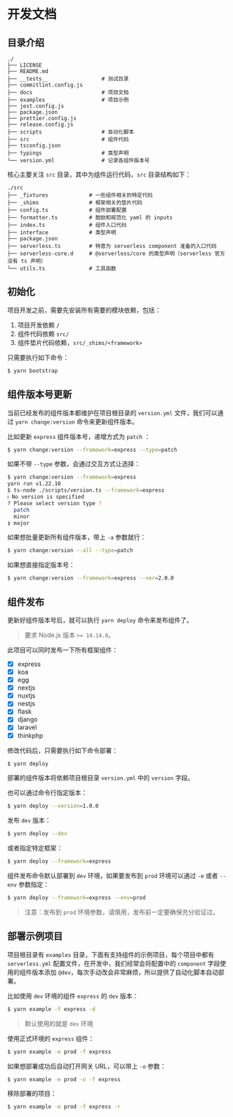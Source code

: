 # 开发文档

## 目录介绍

```
./
├── LICENSE
├── README.md
├── __tests__                 # 测试目录
├── commitlint.config.js
├── docs                      # 项目文档
├── examples                  # 项目示例
├── jest.config.js
├── package.json
├── prettier.config.js
├── release.config.js
├── scripts                   # 自动化脚本
├── src                       # 组件代码
├── tsconfig.json
├── typings                   # 类型声明
└── version.yml               # 记录各组件版本号
```

核心主要关注 `src` 目录，其中为组件运行代码，`src` 目录结构如下：

```
./src
├── _fixtures             # 一些组件相关的特定代码
├── _shims                # 框架相关的垫片代码
├── config.ts             # 组件部署配置
├── formatter.ts          # 鼓励和规范化 yaml 的 inputs
├── index.ts              # 组件入口代码
├── interface             # 类型声明
├── package.json
├── serverless.ts         # 特意为 serverless component 准备的入口代码
├── serverless-core.d     # @serverless/core 的类型声明（serverless 官方没有 ts 声明）
└── utils.ts              # 工具函数
```

## 初始化

项目开发之前，需要先安装所有需要的模块依赖，包括：

1. 项目开发依赖 `/`
2. 组件代码依赖 `src/`
3. 组件垫片代码依赖，`src/_shims/<framework>`

只需要执行如下命令：

```bash
$ yarn bootstrap
```

## 组件版本号更新

当前已经发布的组件版本都维护在项目根目录的 `version.yml` 文件，我们可以通过 `yarn change:version` 命令来更新组件版本。

比如更新 `express` 组件版本号，递增方式为 `patch` ：

```bash
$ yarn change:version --framework=express --type=patch
```

如果不带 `--type` 参数，会通过交互方式让选择：

```bash
$ yarn change:version --framework=express
yarn run v1.22.10
$ ts-node ./scripts/version.ts --framework=express
ℹ No version is specified
? Please select version type ?
  patch
  minor
❯ major
```

如果想批量更新所有组件版本，带上 `-a` 参数就行：

```bash
$ yarn change:version --all --type=patch
```

如果想直接指定版本号：

```bash
$ yarn change:version --framework=express --ver=2.0.0
```

## 组件发布

更新好组件版本号后，就可以执行 `yarn deploy` 命令来发布组件了。

> 要求 Node.js 版本 `>= 14.14.0`。

此项目可以同时发布一下所有框架组件：

- [x] express
- [x] koa
- [x] egg
- [x] nextjs
- [x] nuxtjs
- [x] nestjs
- [x] flask
- [x] django
- [x] laravel
- [x] thinkphp

修改代码后，只需要执行如下命令部署：

```bash
$ yarn deploy
```

部署的组件版本将依赖项目根目录 `version.yml` 中的 `version` 字段。

也可以通过命令行指定版本：

```bash
$ yarn deploy --version=1.0.0
```

发布 `dev` 版本：

```bash
$ yarn deploy --dev
```

或者指定特定框架：

```bash
$ yarn deploy --framework=express
```

组件发布命令默认部署到 `dev` 环境，如果要发布到 `prod` 环境可以通过 `-e` 或者 `--env` 参数指定：

```bash
$ yarn deploy --framework=express --env=prod
```

> 注意：发布到 `prod` 环境参数，请慎用，发布前一定要确保充分验证过。

## 部署示例项目

项目根目录有 `examples` 目录，下面有支持组件的示例项目，每个项目中都有 `serverless.yml` 配置文件，在开发中，我们经常会将配置中的 `component` 字段使用的组件版本添加 `@dev`，每次手动改会非常麻烦，所以提供了自动化脚本自动部署。

比如使用 `dev` 环境的组件 `express` 的 `dev` 版本：

```bash
$ yarn example -f express -d
```

> 默认使用的就是 `dev` 环境

使用正式环境的 `express` 组件：

```bash
$ yarn example -e prod -f express
```

如果想部署成功后自动打开网关 URL，可以带上 `-o` 参数：

```bash
$ yarn example -e prod -o -f express
```

移除部署的项目：

```bash
$ yarn example -e prod -f express -r
```
